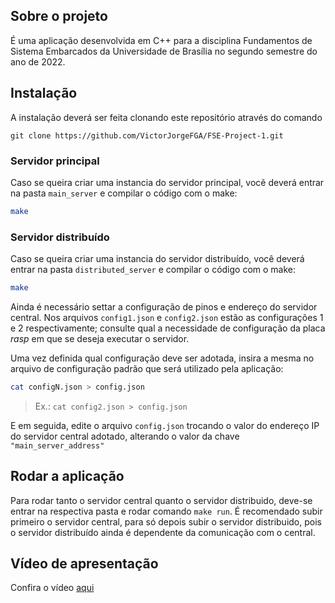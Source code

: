 ## Sobre o projeto

É uma aplicação desenvolvida em C++ para a disciplina Fundamentos de Sistema Embarcados da Universidade de Brasília no segundo semestre do ano de 2022.

## Instalação

A instalação deverá ser feita clonando este repositório através do comando

```git
git clone https://github.com/VictorJorgeFGA/FSE-Project-1.git
```

### Servidor principal

Caso se queira criar uma instancia do servidor principal, vocẽ deverá entrar na pasta `main_server` e compilar o código com o make:

```bash
make
```

### Servidor distribuído

Caso se queira criar uma instancia do servidor distribuído, você deverá entrar na pasta `distributed_server` e compilar o código com o make:

```bash
make
```

Ainda é necessário settar a configuração de pinos e endereço do servidor central. Nos arquivos `config1.json` e `config2.json` estão as configurações 1 e 2 respectivamente; consulte qual a necessidade de configuração da placa _rasp_  em que se deseja executar o servidor.

Uma vez definida qual configuração deve ser adotada, insira a mesma no arquivo de configuração padrão que será utilizado pela aplicação:

```bash
cat configN.json > config.json
```
> Ex.: `cat config2.json > config.json`

E em seguida, edite o arquivo `config.json` trocando o valor do endereço IP do servidor central adotado, alterando o valor da chave `"main_server_address"`

## Rodar a aplicação

Para rodar tanto o servidor central quanto o servidor distribuido, deve-se entrar na respectiva pasta e rodar comando `make run`. É recomendado subir primeiro o servidor central, para só depois subir o servidor distribuido, pois o servidor distribuído ainda é dependente da comunicação com o central.

## Vídeo de apresentação

Confira o vídeo [aqui](https://youtu.be/1AnR5IEDOfw)
